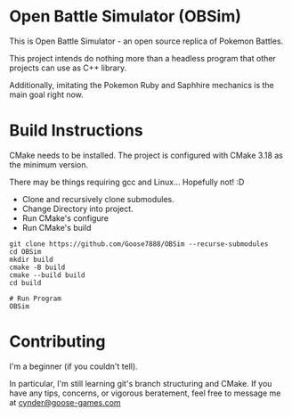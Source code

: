 # Open Battle Simulator (OBSim)

This is Open Battle Simulator - an open source replica of Pokemon Battles.

This project intends do nothing more than a headless program that 
other projects can use as C++ library.

Additionally, imitating the Pokemon Ruby and Saphhire mechanics
is the main goal right now.

# Build Instructions

CMake needs to be installed. The project is configured
with CMake 3.18 as the minimum version.

There may be things requiring gcc and Linux... Hopefully not! :D

- Clone and recursively clone submodules.
- Change Directory into project.
- Run CMake's configure
- Run CMake's build

```
git clone https://github.com/Goose7888/OBSim --recurse-submodules
cd OBSim
mkdir build
cmake -B build
cmake --build build
cd build

# Run Program
OBSim
```
# Contributing

I'm a beginner (if you couldn't tell).

In particular, I'm still learning git's branch structuring and CMake.
If you have any tips, concerns, or vigorous beratement, feel free to message me at <cynder@goose-games.com>
